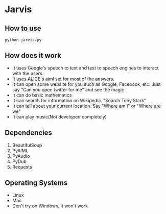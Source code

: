 Jarvis
======


How to use
---------
```
python jarvis.py
```

How does it work
---------------
* It uses Google's speech to text and text to speech engines to interact with the users.
* It uses ALICE's aiml set for most of the answers.
* It can open some website for you such as Google, Facebook, etc. Just say "Can you open twitter for me"
  and see the magic
* It can do basic mathematics
* It can search for information on Wikipedia. "Search Tony Stark"
* It can tell about your current location. Say "Where am I" or "Where are we"
* It can play music(Not developed completely)
 

Dependencies
-----------

1. BeautifulSoup
2. PyAIML
3. PyAudio
4. PyDub
5. Requests

Operating Systems
----------------
* Linux
* Mac
* Don't try on Windows, it won't work


